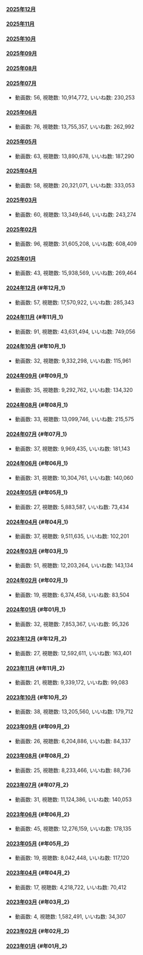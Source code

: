#### [2025年12月](video#2025年12月 "wikilink")

#### [2025年11月](video#2025年11月 "wikilink")

#### [2025年10月](video#2025年10月 "wikilink")

#### [2025年09月](video#2025年09月 "wikilink")

#### [2025年08月](video#2025年08月 "wikilink")

#### [2025年07月](video#2025年07月 "wikilink")

-   動画数: 56, 視聴数: 10,914,772, いいね数: 230,253

#### [2025年06月](video#2025年06月 "wikilink")

-   動画数: 76, 視聴数: 13,755,357, いいね数: 262,992

#### [2025年05月](video#2025年05月 "wikilink")

-   動画数: 63, 視聴数: 13,890,678, いいね数: 187,290

#### [2025年04月](video#2025年04月 "wikilink")

-   動画数: 58, 視聴数: 20,321,071, いいね数: 333,053

#### [2025年03月](video#2025年03月 "wikilink")

-   動画数: 60, 視聴数: 13,349,646, いいね数: 243,274

#### [2025年02月](video#2025年02月 "wikilink")

-   動画数: 96, 視聴数: 31,605,208, いいね数: 608,409

#### [2025年01月](video#2025年01月 "wikilink")

-   動画数: 43, 視聴数: 15,938,569, いいね数: 269,464

#### [2024年12月](video#2024年12月 "wikilink") {#年12月_1}

-   動画数: 57, 視聴数: 17,570,922, いいね数: 285,343

#### [2024年11月](video#2024年11月 "wikilink") {#年11月_1}

-   動画数: 91, 視聴数: 43,631,494, いいね数: 749,056

#### [2024年10月](video#2024年10月 "wikilink") {#年10月_1}

-   動画数: 32, 視聴数: 9,332,298, いいね数: 115,961

#### [2024年09月](video#2024年09月 "wikilink") {#年09月_1}

-   動画数: 35, 視聴数: 9,292,762, いいね数: 134,320

#### [2024年08月](video#2024年08月 "wikilink") {#年08月_1}

-   動画数: 33, 視聴数: 13,099,746, いいね数: 215,575

#### [2024年07月](video#2024年07月 "wikilink") {#年07月_1}

-   動画数: 37, 視聴数: 9,969,435, いいね数: 181,143

#### [2024年06月](video#2024年06月 "wikilink") {#年06月_1}

-   動画数: 31, 視聴数: 10,304,761, いいね数: 140,060

#### [2024年05月](video#2024年05月 "wikilink") {#年05月_1}

-   動画数: 27, 視聴数: 5,883,587, いいね数: 73,434

#### [2024年04月](video#2024年04月 "wikilink") {#年04月_1}

-   動画数: 37, 視聴数: 9,511,635, いいね数: 102,201

#### [2024年03月](video#2024年03月 "wikilink") {#年03月_1}

-   動画数: 51, 視聴数: 12,203,264, いいね数: 143,134

#### [2024年02月](video#2024年02月 "wikilink") {#年02月_1}

-   動画数: 19, 視聴数: 6,374,458, いいね数: 83,504

#### [2024年01月](video#2024年01月 "wikilink") {#年01月_1}

-   動画数: 32, 視聴数: 7,853,367, いいね数: 95,326

#### [2023年12月](video#2023年12月 "wikilink") {#年12月_2}

-   動画数: 27, 視聴数: 12,592,611, いいね数: 163,401

#### [2023年11月](video#2023年11月 "wikilink") {#年11月_2}

-   動画数: 21, 視聴数: 9,339,172, いいね数: 99,083

#### [2023年10月](video#2023年10月 "wikilink") {#年10月_2}

-   動画数: 38, 視聴数: 13,205,560, いいね数: 179,712

#### [2023年09月](video#2023年09月 "wikilink") {#年09月_2}

-   動画数: 26, 視聴数: 6,204,886, いいね数: 84,337

#### [2023年08月](video#2023年08月 "wikilink") {#年08月_2}

-   動画数: 25, 視聴数: 8,233,466, いいね数: 88,736

#### [2023年07月](video#2023年07月 "wikilink") {#年07月_2}

-   動画数: 31, 視聴数: 11,124,386, いいね数: 140,053

#### [2023年06月](video#2023年06月 "wikilink") {#年06月_2}

-   動画数: 45, 視聴数: 12,276,159, いいね数: 178,135

#### [2023年05月](video#2023年05月 "wikilink") {#年05月_2}

-   動画数: 19, 視聴数: 8,042,448, いいね数: 117,120

#### [2023年04月](video#2023年04月 "wikilink") {#年04月_2}

-   動画数: 17, 視聴数: 4,218,722, いいね数: 70,412

#### [2023年03月](video#2023年03月 "wikilink") {#年03月_2}

-   動画数: 4, 視聴数: 1,582,491, いいね数: 34,307

#### [2023年02月](video#2023年02月 "wikilink") {#年02月_2}

#### [2023年01月](video#2023年01月 "wikilink") {#年01月_2}
